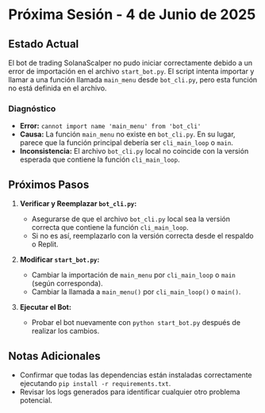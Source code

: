 # Próxima Sesión - 4 de Junio de 2025

## Estado Actual
El bot de trading SolanaScalper no pudo iniciar correctamente debido a un error de importación en el archivo `start_bot.py`. El script intenta importar y llamar a una función llamada `main_menu` desde `bot_cli.py`, pero esta función no está definida en el archivo.

### Diagnóstico
- **Error:** `cannot import name 'main_menu' from 'bot_cli'`
- **Causa:** La función `main_menu` no existe en `bot_cli.py`. En su lugar, parece que la función principal debería ser `cli_main_loop` o `main`.
- **Inconsistencia:** El archivo `bot_cli.py` local no coincide con la versión esperada que contiene la función `cli_main_loop`.

## Próximos Pasos
1. **Verificar y Reemplazar `bot_cli.py`:**
   - Asegurarse de que el archivo `bot_cli.py` local sea la versión correcta que contiene la función `cli_main_loop`.
   - Si no es así, reemplazarlo con la versión correcta desde el respaldo o Replit.

2. **Modificar `start_bot.py`:**
   - Cambiar la importación de `main_menu` por `cli_main_loop` o `main` (según corresponda).
   - Cambiar la llamada a `main_menu()` por `cli_main_loop()` o `main()`.

3. **Ejecutar el Bot:**
   - Probar el bot nuevamente con `python start_bot.py` después de realizar los cambios.

## Notas Adicionales
- Confirmar que todas las dependencias están instaladas correctamente ejecutando `pip install -r requirements.txt`.
- Revisar los logs generados para identificar cualquier otro problema potencial.
